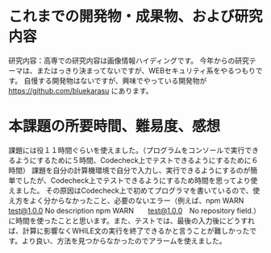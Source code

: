 # これまでの開発物・成果物、および研究内容
研究内容：高専での研究内容は画像情報ハイディングです。
今年からの研究テーマは、またはっきり決まってないですが、WEBセキュリティ系をやるつもりです。
自慢する開発物はないですが、興味でやっている開発物が　https://github.com/bluekarasu にあります。

# 本課題の所要時間、難易度、感想
課題には役１１時間ぐらいを使えました。（プログラムをコンソールで実行できるようにするために５時間、Codecheck上でテストできるようにするために６時間）
課題を自分の計算機環境で自分で入力し、実行できるようにするのが簡単でしたが、Codecheck上でテストできるようにするため時間を思ってより使えました。
その原因はCodecheck上で初めてプログラマを書いているので、使え方をよく分からなかったこと、必要のないエラー（例えば、npm WARN test@1.0.0 No description npm WARN　　test@1.0.0　No repository field.）に時間を使ったことと思います。また、テストでは、最後の入力後にどうすれば、計算に影響なくWHILE文の実行を終了できるかと言うことが難しかったです。より良い、方法を見つからなかったのでアラームを使えました。
